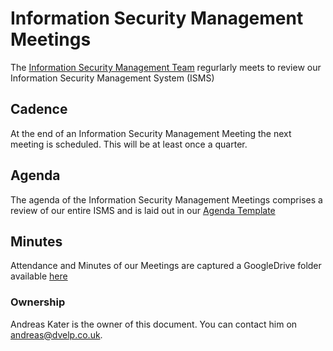 # Information Security Management Meetings

The [Information Security Management Team](../README.md#contacts) regurlarly meets to review our
Information Security Management System (ISMS)

## Cadence

At the end of an Information Security Management Meeting the next meeting is
scheduled. This will be at least once a quarter.

## Agenda

The agenda of the Information Security Management Meetings comprises a review of
our entire ISMS and is laid out in our [Agenda Template](https://docs.google.com/document/d/1cx8bazH4vZJEZtiGf06q9flLGIkU_p2lAemSE2goRQc/edit?usp=sharing)

## Minutes

Attendance and Minutes of our Meetings are captured a GoogleDrive folder
available
[here](https://drive.google.com/drive/folders/1bssvzvm2X7t6jE32UI6fi-WoD2oF4a2K)

### Ownership

Andreas Kater is the owner of this document. You can contact him on
<andreas@dvelp.co.uk>.
